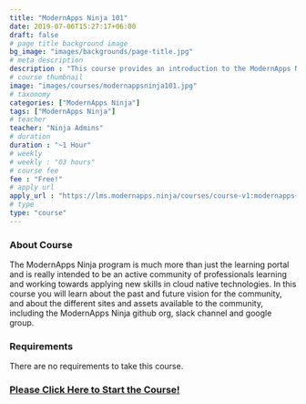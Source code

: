 ```yaml
---
title: "ModernApps Ninja 101"
date: 2019-07-06T15:27:17+06:00
draft: false
# page title background image
bg_image: "images/backgrounds/page-title.jpg"
# meta description
description : "This course provides an introduction to the ModernApps Ninja community."
# course thumbnail
image: "images/courses/modernappsninja101.jpg"
# taxonomy
categories: ["ModernApps Ninja"]
tags: ["ModernApps Ninja"]
# teacher
teacher: "Ninja Admins"
# duration
duration : "~1 Hour"
# weekly
# weekly : "03 hours"
# course fee
fee : "Free!"
# apply url
apply_url : "https://lms.modernapps.ninja/courses/course-v1:modernapps+COU-MN7417+Perpetual/about"
# type
type: "course"
---
```


### About Course

The ModernApps Ninja program is much more than just the learning portal and is really intended to be an active community of professionals learning and working towards applying new skills in cloud native technologies. In this course you will learn about the past and future vision for the community, and about the different sites and assets available to the community, including the ModernApps Ninja github org, slack channel and google group. </p>

### Requirements

There are no requirements to take this course.

### [Please Click Here to Start the Course!](https://www.modernapps.ninja/courses/course-v1:modernapps+COU-MC3546+Perpetual/about)